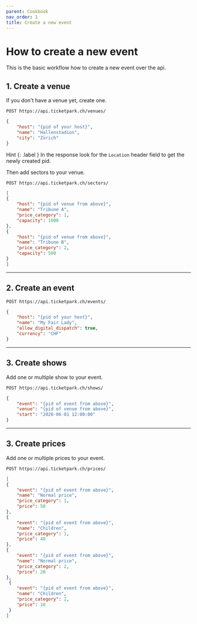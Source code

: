 ```yaml
---
parent: Cookbook
nav_order: 1
title: Create a new event
---
```

# How to create a new event

This is the basic workflow how to create a new event over the api.


## 1. Create a venue

If you don't have a venue yet, create one.

```
POST https://api.ticketpark.ch/venues/
```

```json
{
	"host": "{pid of your host}",
	"name": "Hallenstadion",
	"city": "Zürich"
}
```

Hint
{: .label }
In the response look for the `Location` header field to get the newly created pid.


Then add sectors to your venue.

```
POST https://api.ticketpark.ch/sectors/
```

```json
[
{
	"host": "{pid of venue from above}",
	"name": "Tribune A",
	"price_category": 1,
	"capacity": 1000
},
{
  	"host": "{pid of venue from above}",
  	"name": "Tribune B",
  	"price_category": 2,
  	"capacity": 500
}
]
```

---
## 2. Create an event


```
POST https://api.ticketpark.ch/events/
```

```json
{
	"host": "{pid of your host}",
	"name": "My Fair Lady",
	"allow_digital_dispatch": true,
	"currency": "CHF"
}
```


---
## 3. Create shows

Add one or multiple show to your event.


```
POST https://api.ticketpark.ch/shows/
```

```json
{
	"event": "{pid of event from above}",
	"venue": "{pid of venue from above}",
	"start": "2020-06-01 12:00:00"
}
```


---
## 3. Create prices

Add one or multiple prices to your event.


```
POST https://api.ticketpark.ch/prices/
```

```json
[
{
	"event": "{pid of event from above}",
	"name": "Normal price",
	"price_category": 1,
	"price": 50
},
{
	"event": "{pid of event from above}",
	"name": "Children",
	"price_category": 1,
	"price": 40
},
{
  	"event": "{pid of event from above}",
	"name": "Normal price",
  	"price_category": 2,
  	"price": 20
},
 {
   	"event": "{pid of event from above}",
 	"name": "Children",
   	"price_category": 2,
   	"price": 10
 }
]
```